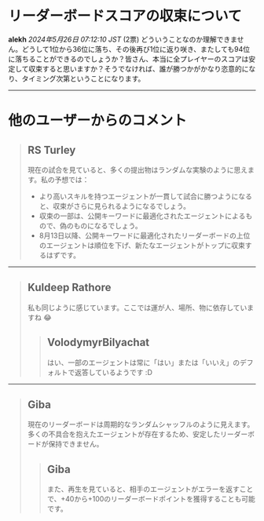 # リーダーボードスコアの収束について
**alekh** *2024年5月26日 07:12:10 JST* (2票)
どういうことなのか理解できません。どうして1位から36位に落ち、その後再び1位に返り咲き、またしても94位に落ちることができるのでしょうか？皆さん、本当に全プレイヤーのスコアは安定して収束すると思いますか？そうでなければ、誰が勝つかがかなり恣意的になり、タイミング次第ということになります。

---
# 他のユーザーからのコメント
> ## RS Turley
> 現在の試合を見ていると、多くの提出物はランダムな実験のように思えます。私の予想では：
> - より高いスキルを持つエージェントが一貫して試合に勝つようになると、収束がさらに見られるようになるでしょう。
> - 収束の一部は、公開キーワードに最適化されたエージェントによるもので、偽のものになるでしょう。
> - 8月13日以降、公開キーワードに最適化されたリーダーボードの上位のエージェントは順位を下げ、新たなエージェントがトップに収束するはずです。

---
> ## Kuldeep Rathore
> 私も同じように感じています。ここでは運が人、場所、物に依存していますね 😂
>
> > ## VolodymyrBilyachat
> > はい、一部のエージェントは常に「はい」または「いいえ」のデフォルトで返答しているようです :D
> > 

---
> ## Giba
> 現在のリーダーボードは周期的なランダムシャッフルのように見えます。多くの不具合を抱えたエージェントが存在するため、安定したリーダーボードが保持できません。
>
> > ## Giba
> > また、再生を見ていると、相手のエージェントがエラーを返すことで、+40から+100のリーダーボードポイントを獲得することも可能です。
> > 
